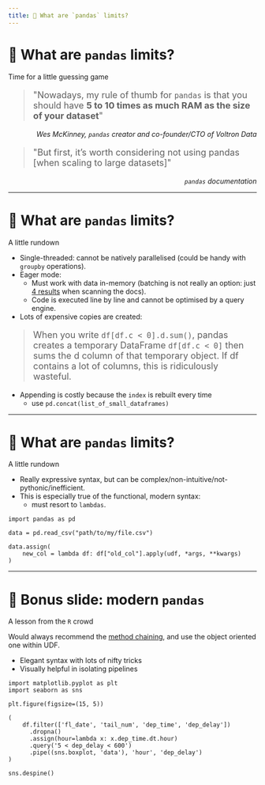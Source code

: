 ```yaml
---
title: 🐼 What are `pandas` limits?
---
```


# 🐼 What are `pandas` limits?

Time for a little guessing game

<v-clicks>

<blockquote style='font-size:18px'>
"Nowadays, my rule of thumb for <code>pandas</code> is that you should have <b>5 to 10 times as much RAM as the size of your dataset</b>"
</blockquote>

<p align='right'><i>Wes McKinney, <code>pandas</code> creator and co-founder/CTO of Voltron Data</i></p>

<blockquote style='font-size:18px'>
"But first, it’s worth considering not using pandas [when scaling to large datasets]"
</blockquote>

<p align='right'><i><code>pandas</code> documentation</i></p>

</v-clicks>


---

# 🐼 What are `pandas` limits?
A little rundown


<v-clicks>

* Single-threaded: cannot be natively parallelised (could be handy with `groupby` operations).
* Eager mode:
  * Must work with data in-memory (batching is not really an option: just [4 results](https://pandas.pydata.org/docs/search.html?q=batch) when scanning the docs).
  * Code is executed line by line and cannot be optimised by a query engine.
* Lots of expensive copies are created:

</v-clicks>

<v-click>

<blockquote style='font-size:18px'>

When you write `df[df.c < 0].d.sum()`, pandas creates a temporary DataFrame `df[df.c < 0]` then sums the d column of that temporary object. If df contains a lot of columns, this is ridiculously wasteful. 
</blockquote>
</v-click>

<v-click>

* Appending is costly because the `index` is rebuilt every time
  * use `pd.concat(list_of_small_dataframes)`
</v-click>


---

# 🐼 What are `pandas` limits?
A little rundown

<v-clicks>

* Really expressive syntax, but can be complex/non-intuitive/not-pythonic/inefficient.
* This is especially true of the functional, modern syntax:
  * must resort to `lambdas`.

</v-clicks>

<v-after>

```python{5-7}
import pandas as pd

data = pd.read_csv("path/to/my/file.csv")

data.assign(
    new_col = lambda df: df["old_col"].apply(udf, *args, **kwargs)
)
```

</v-after>


---

# 🎋 Bonus slide: modern `pandas`
A lesson from the `R` crowd

<v-clicks>

Would always recommend the [method chaining](https://tomaugspurger.github.io/posts/method-chaining/), and use the object oriented one within UDF.

* Elegant syntax with lots of nifty tricks
* Visually helpful in isolating pipelines
</v-clicks>


<v-click>

```python{all|9-10|11}
import matplotlib.pyplot as plt
import seaborn as sns

plt.figure(figsize=(15, 5))

(
    df.filter(['fl_date', 'tail_num', 'dep_time', 'dep_delay'])
      .dropna()
      .assign(hour=lambda x: x.dep_time.dt.hour)
      .query('5 < dep_delay < 600')
      .pipe((sns.boxplot, 'data'), 'hour', 'dep_delay')
)

sns.despine()
```
</v-click>


